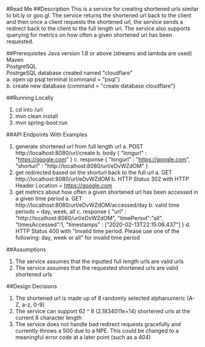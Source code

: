 #Read Me
##Description
This is a service for creating shortened urls similar to bit.ly or goo.gl. The service
returns the shortened url back to the client and then once a client requests the
shortened url, the service sends a redirect back to the client to the full length url.
The service also supports querying for metrics on how often a given shortened url
has been requested.

##Prerequisites
Java version 1.8 or above (streams and lambda are used)  
Maven  
PostgreSQL  
PostrgeSQL database created named "cloudflare"  
    a. open up psql terminal (command = "psql")  
    b. create new database (command = "create database cloudflare")  
    
##Running Locally  
1. cd into /url
2. mvn clean install  
3. mvn spring-boot:run 

##API Endpoints With Examples
1. generate shortened url from full length url
    a. POST http://localhost:8080/url/create
    b. body { "longurl" : "https://google.com" }
    c. response { "longurl" : "https://google.com", "shorturl" : "http://localhost:8080/url/eDvWZdOM" }
2. get redirected based on the shorturl back to the full url
    a. GET http://localhost:8080/url/eDvWZdOM
    b. HTTP Status 302 with HTTP Header Location = https://google.com
3. get metrics about how often a given shortened url has been accessed in a given time period
    a. GET http://localhost:8080/url/eDvWZdOM/accessed/day
    b. valid time periods = day, week, all
    c. response { "url" : "http://localhost:8080/url/eDvWZdOM", "timePeriod":"all", "timesAccessed":1, "timestamps" : ["2020-02-13T22:15:06.437"] }
    d. HTTP Status 400 with "Invalid time period.  Please use one of the following: day, week or all" for invalid time period

##Assumptions
1. The service assumes that the inputted full length urls are valid urls
2. The service assumes that the requested shortened urls are valid shortened urls

##Design Decisions
1. The shortened url is made up of 8 randomly selected alphanumeric (A-Z, a-z, 0-9)
2. The service can support 62 ^ 8 (2.1834011e+14) shortened urls at the current 8 character length
3. The service does not handle bad redirect requests gracefully and currently throws a 500 due to a NPE. This could be changed to a meaningful error code at a later point (such as a 404)
